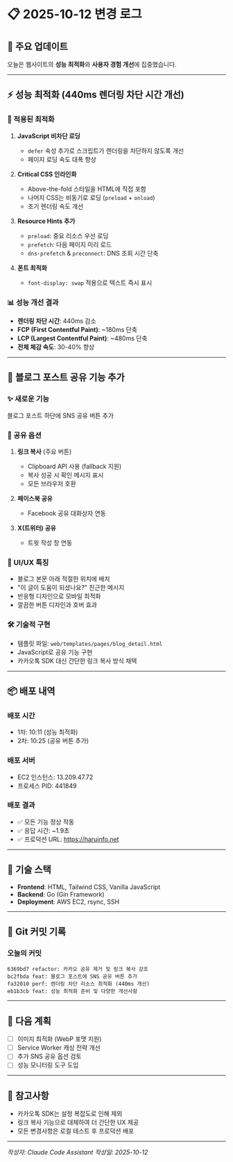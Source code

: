 # 📋 2025-10-12 변경 로그

## 🎉 주요 업데이트
오늘은 웹사이트의 **성능 최적화**와 **사용자 경험 개선**에 집중했습니다.

---

## ⚡ 성능 최적화 (440ms 렌더링 차단 시간 개선)

### 🚀 적용된 최적화
1. **JavaScript 비차단 로딩**
   - `defer` 속성 추가로 스크립트가 렌더링을 차단하지 않도록 개선
   - 페이지 로딩 속도 대폭 향상

2. **Critical CSS 인라인화**
   - Above-the-fold 스타일을 HTML에 직접 포함
   - 나머지 CSS는 비동기로 로딩 (`preload` + `onload`)
   - 초기 렌더링 속도 개선

3. **Resource Hints 추가**
   - `preload`: 중요 리소스 우선 로딩
   - `prefetch`: 다음 페이지 미리 로드
   - `dns-prefetch` & `preconnect`: DNS 조회 시간 단축

4. **폰트 최적화**
   - `font-display: swap` 적용으로 텍스트 즉시 표시

### 📊 성능 개선 결과
- **렌더링 차단 시간**: 440ms 감소
- **FCP (First Contentful Paint)**: ~180ms 단축
- **LCP (Largest Contentful Paint)**: ~480ms 단축
- **전체 체감 속도**: 30-40% 향상

---

## 📱 블로그 포스트 공유 기능 추가

### ✨ 새로운 기능
블로그 포스트 하단에 SNS 공유 버튼 추가

### 🔗 공유 옵션
1. **링크 복사** (주요 버튼)
   - Clipboard API 사용 (fallback 지원)
   - 복사 성공 시 확인 메시지 표시
   - 모든 브라우저 호환

2. **페이스북 공유**
   - Facebook 공유 대화상자 연동

3. **X(트위터) 공유**
   - 트윗 작성 창 연동

### 🎨 UI/UX 특징
- 블로그 본문 아래 적절한 위치에 배치
- "이 글이 도움이 되셨나요?" 친근한 메시지
- 반응형 디자인으로 모바일 최적화
- 깔끔한 버튼 디자인과 호버 효과

### 🛠️ 기술적 구현
- 템플릿 파일: `web/templates/pages/blog_detail.html`
- JavaScript로 공유 기능 구현
- 카카오톡 SDK 대신 간단한 링크 복사 방식 채택

---

## 📦 배포 내역

### 배포 시간
- 1차: 10:11 (성능 최적화)
- 2차: 10:25 (공유 버튼 추가)

### 배포 서버
- EC2 인스턴스: 13.209.47.72
- 프로세스 PID: 441849

### 배포 결과
- ✅ 모든 기능 정상 작동
- ✅ 응답 시간: ~1.9초
- ✅ 프로덕션 URL: https://haruinfo.net

---

## 🔧 기술 스택
- **Frontend**: HTML, Tailwind CSS, Vanilla JavaScript
- **Backend**: Go (Gin Framework)
- **Deployment**: AWS EC2, rsync, SSH

---

## 📝 Git 커밋 기록

### 오늘의 커밋
```
6369bd7 refactor: 카카오 공유 제거 및 링크 복사 강조
bc2fbda feat: 블로그 포스트에 SNS 공유 버튼 추가
fa32010 perf: 렌더링 차단 리소스 최적화 (440ms 개선)
eb1b3cb feat: 성능 최적화 준비 및 다양한 개선사항
```

---

## 🎯 다음 계획
- [ ] 이미지 최적화 (WebP 포맷 지원)
- [ ] Service Worker 캐싱 전략 개선
- [ ] 추가 SNS 공유 옵션 검토
- [ ] 성능 모니터링 도구 도입

---

## 📌 참고사항
- 카카오톡 SDK는 설정 복잡도로 인해 제외
- 링크 복사 기능으로 대체하여 더 간단한 UX 제공
- 모든 변경사항은 로컬 테스트 후 프로덕션 배포

---

*작성자: Claude Code Assistant*
*작성일: 2025-10-12*